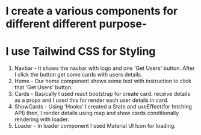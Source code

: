 # I create a various components for different different purpose-
# I use Tailwind CSS for Styling

1. Navbar - It shows the navbar with logo and one 'Get Users' button. After I click the button get some cards with users details.
2. Home - Our home component shows some text with instruction to click that 'Get Users' button.
3. Cards - Basically I used react bootstrap for create card. receive details as a props and I used this for render each user details in card.
4. ShowCards - Using 'Hooks' I created a State and useEffect(for fetching API) then, I render details using map and show cards conditionally rendering with loader.
5. Loader - In loader component I used Material UI Icon for loading.
